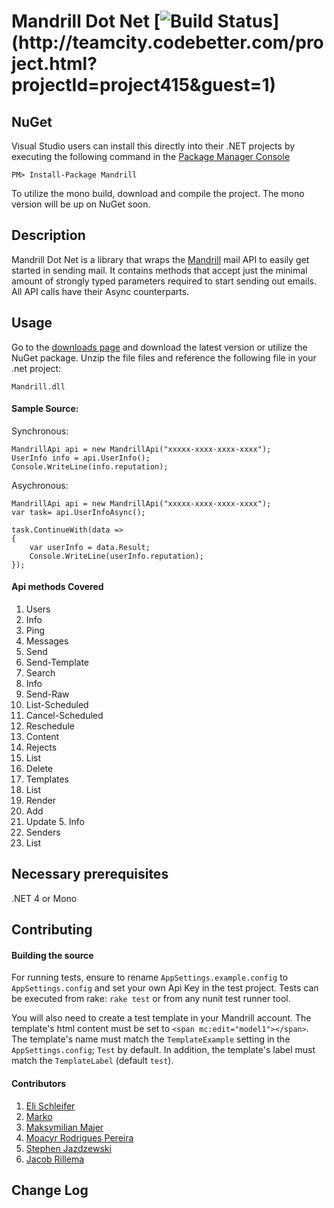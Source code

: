 # Mandrill Dot Net [![Build Status](http://teamcity.codebetter.com/app/rest/builds/buildType:\(id:bt1136\)/statusIcon)](http://teamcity.codebetter.com/project.html?projectId=project415&guest=1)

## NuGet

Visual Studio users can install this directly into their .NET projects by executing the following command in the [Package Manager Console](http://docs.nuget.org/docs/start-here/using-the-package-manager-console)

    PM> Install-Package Mandrill

To utilize the mono build, download and compile the project. The mono version will be up on NuGet soon.

## Description

Mandrill Dot Net is a library that wraps the [Mandrill](http://mandrill.com/) mail API to easily get started in sending mail. It contains methods that
accept just the minimal amount of strongly typed parameters required to start sending out emails. All API calls have their Async counterparts.

## Usage

Go to the [downloads page](https://github.com/shawnmclean/Mandrill-dotnet/downloads) and download the latest version or utilize the NuGet package.
Unzip the file files and reference the following file in your .net project:

	Mandrill.dll

#### Sample Source:

Synchronous:

    MandrillApi api = new MandrillApi("xxxxx-xxxx-xxxx-xxxx");
    UserInfo info = api.UserInfo();
    Console.WriteLine(info.reputation);

Asychronous:

    MandrillApi api = new MandrillApi("xxxxx-xxxx-xxxx-xxxx");
    var task= api.UserInfoAsync();

    task.ContinueWith(data =>
    {
        var userInfo = data.Result;
        Console.WriteLine(userInfo.reputation);
    });

#### Api methods Covered

 1. Users
   1. Info
   2. Ping
 2. Messages
   1. Send
   2. Send-Template
   3. Search
   4. Info
   5. Send-Raw
   6. List-Scheduled
   7. Cancel-Scheduled
   8. Reschedule
   9. Content
 3. Rejects
   1. List
   2. Delete
 4. Templates
   1. List
   2. Render
   3. Add
   4. Update
	 5. Info
 5. Senders
   1. List
	
## Necessary prerequisites

.NET 4 or Mono

## Contributing

#### Building the source

For running tests, ensure to rename `AppSettings.example.config` to `AppSettings.config` and 
set your own Api Key in the test project. Tests can be executed from rake: `rake test` or from any nunit test runner
tool.

You will also need to create a test template in your Mandrill account. The template's html content must be set to ```<span mc:edit="model1"></span>```.
The template's name must match the `TemplateExample` setting in the `AppSettings.config`; `Test` by default. In addition, the template's label must
match the `TemplateLabel` (default `test`).

#### Contributors

  1. [Eli Schleifer](https://github.com/EliSchleifer)
  2. [Marko](https://github.com/markokristian)
  3. [Maksymilian Majer](https://github.com/maksymilian-majer)
  4. [Moacyr Rodrigues Pereira](https://github.com/moacyr)
  5. [Stephen Jazdzewski](https://github.com/jazd)
  6. [Jacob Rillema](https://github.com/rillemjg)

## Change Log

